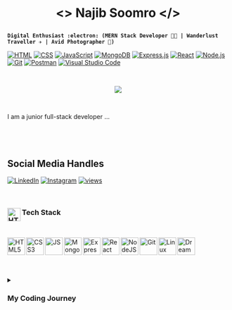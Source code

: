 
# <p align="center"> <> Najib Soomro </> </p>  


**`Digital Enthusiast :electron: (MERN Stack Developer 👨‍💻 | Wanderlust Traveller ✈️ | Avid Photographer 📸)`**
<p> 
  <a href="https://github.com/search?q=user%3ADenverCoder1+language%3Ahtml"><img alt="HTML" src="https://img.shields.io/badge/HTML-E34F26.svg?logo=html5&logoColor=white"></a>
  <a href="https://github.com/search?q=user%3ADenverCoder1+language%3Acss"><img alt="CSS" src="https://img.shields.io/badge/CSS-1572B6.svg?logo=css3&logoColor=white"></a>
  <a href="https://github.com/search?q=user%3ADenverCoder1+language%3Ajavascript"><img alt="JavaScript" src="https://img.shields.io/badge/JavaScript-F7DF1E.svg?logo=javascript&logoColor=black"></a>
  <a href="#"><img alt="MongoDB" src ="https://img.shields.io/badge/MongoDB-4ea94b.svg?logo=mongodb&logoColor=white"></a>
  <a href="#"><img alt="Express.js" src="https://img.shields.io/badge/Express.js-404d59.svg?logo=express&logoColor=white"></a>
  <a href="#"><img alt="React" src="https://img.shields.io/badge/React-20232a.svg?logo=react&logoColor=%2361DAFB"></a>
  <a href="https://github.com/search?q=user%3ADenverCoder1+language%3Ajavascript"><img alt="Node.js" src="https://img.shields.io/badge/Node.js-43853D.svg?logo=node.js&logoColor=white"></a>
  <a href="#"><img alt="Git" src="https://img.shields.io/badge/Git-F05033.svg?logo=git&logoColor=white"></a>
  <a href="#"><img alt="Postman" src="https://img.shields.io/badge/Postman-FF6C37?logo=postman&logoColor=white"></a>
  <a href="#"><img alt="Visual Studio Code" src="https://img.shields.io/badge/Visual%20Studio%20Code-0078d7.svg?logo=visual-studio-code&logoColor=white"></a> 
</p>


<p>&nbsp;</p>

<p align="center">
  <a href="https://github.com/DenverCoder1/readme-typing-svg">
    <img src="https://readme-typing-svg.demolab.com/?lines=%20I%20am%20a%20junior%20full-stack%20developer;Specialising%20in%20MongoDB%20Express%20React%20NodeJS%20;Always%20learning%20new%20things&font=Fira%20Code&center=true&width=1000&height=45&color=6500b3&vCenter=true&pause=1000&size=22" /></a>
</p>

<p>&nbsp;</p>

I am  a junior full-stack developer ...

#

<p>&nbsp;</p>


## Social Media Handles



<p align="left">
  <a href="https://www.linkedin.com/in/najibsoomro">
      <img alt="LinkedIn" title="Follow me on LinkedIn" src="https://custom-icon-badges.demolab.com/github/followers/soomron?color=000dbd&labelColor=1155ba&style=for-the-badge&logo=linkedin_icon_circle&label=LinkedIn&logoColor=white" /></a>
  <a href="https://www.linkedin.com/in/najibsoomro">
      <img alt="Instagram" title="Follow me on Instagram" src="https://custom-icon-badges.demolab.com/github/followers/soomron?color=000000&labelColor=3d3d3d&style=for-the-badge&logo=instalogo&label=Instagram" /></a>
  <a href="https://github.com/DenverCoder1/Simple-View-Counter">
    <img alt="views" title="GitHub profile views" src="https://freshidea.com/jonah/app/DenverCoder1-profile-views"/></a>
</p>



<p>&nbsp;</p>

### <img align="left" alt="HTML5" width="30px" style="paddding-right:10px;" src="https://user-images.githubusercontent.com/116428639/221708412-21c164b6-a78e-4d5f-9a86-e8a456e1aaef.png" /> Tech Stack

<p>&nbsp;</p>

<img align="left" alt="HTML5" width="40px" style="paddding-right:10px;" src="https://cdn.jsdelivr.net/gh/devicons/devicon/icons/html5/html5-original.svg" />
<img align="left" alt="CSS3" width="40px" style="paddding-right:10px;" src="https://cdn.jsdelivr.net/gh/devicons/devicon/icons/css3/css3-original.svg" />
<img align="left" alt="JS" width="40px" style="paddding-right:10px;" src="https://cdn.jsdelivr.net/gh/devicons/devicon/icons/javascript/javascript-original.svg" />
<img align="left" alt="MongoDB" width="40px" style="paddding-right:10px;" src="https://cdn.jsdelivr.net/gh/devicons/devicon/icons/mongodb/mongodb-original.svg" />
<img align="left" alt="Express" width="40px" style="paddding-right:10px;" src="https://user-images.githubusercontent.com/116428639/221706230-49fc7880-b9f7-45d5-91d8-c46dfb4e44ea.svg" />
<img align="left" alt="React" width="40px" style="paddding-right:10px;" src="https://cdn.jsdelivr.net/gh/devicons/devicon/icons/react/react-original.svg" />
<img align="left" alt="NodeJS" width="40px" style="paddding-right:10px;" src="https://cdn.jsdelivr.net/gh/devicons/devicon/icons/nodejs/nodejs-original.svg" />
<img align="left" alt="Git" width="40px" style="paddding-right:10px;" src="https://cdn.jsdelivr.net/gh/devicons/devicon/icons/git/git-original.svg" />
<img align="left" alt="Linux" width="40px" style="paddding-right:10px;" src="https://cdn.jsdelivr.net/gh/devicons/devicon/icons/linux/linux-original.svg" />
<img align="left" alt="Dreamweaver" width="40px" style="paddding-right:10px;" src="https://user-images.githubusercontent.com/116428639/221713802-ba88650e-6aa4-499c-ab5d-454662a04732.svg" />


<p>&nbsp;</p>
<p>&nbsp;</p>

#

<details>
  <summary><h3>My Coding Journey</h3></summary>
  Embarking on a Full-Stack Developer Bootcamp paved my journey into the tech industry as a novice developer striving to progress and enhance my proficiency in 



<!--
**soomron/soomron** is a ✨ _special_ ✨ repository because its `README.md` (this file) appears on your GitHub profile.

Here are some ideas to get you started:

- 🔭 I’m currently working on ...
- 🌱 I’m currently learning ...
- 👯 I’m looking to collaborate on ...
- 🤔 I’m looking for help with ...
- 💬 Ask me about ...
- 📫 How to reach me: ...
- 😄 Pronouns: ...
- ⚡ Fun fact: ...
-->

